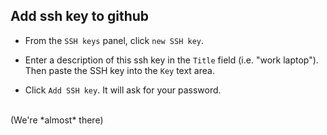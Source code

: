 ##  Add ssh key to github

- From the `SSH keys` panel, click `new SSH key`.

- Enter a description of this ssh key in the `Title` field (i.e. "work laptop"). Then paste the SSH key into the `Key` text area.

- Click `Add SSH key`. It will ask for your password.

<br>
(We're *almost* there)
<!-- .element class="center" -->